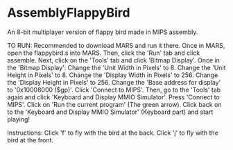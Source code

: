 # AssemblyFlappyBird
An 8-bit multiplayer version of flappy bird made in MIPS assembly.

TO RUN:
Recommended to download MARS and run it there.
Once in MARS, open the flappybird.s into MARS.
Then, click the 'Run' tab and click assemble.
Next, click on the 'Tools' tab and click 'Bitmap Display'.
Once in the 'Bitmap Display':
  Change the 'Unit Width in Pixels' to 8.
  Change the 'Unit Height in Pixels' to 8.
  Change the 'Display Width in Pixels' to 256.
  Change the 'Display Height in Pixels' to 256.
  Change the 'Base address for display' to '0x10008000 ($gp)'.
  Click 'Connect to MIPS'.
Then, go to the 'Tools' tab again and click 'Keyboard and Display MMIO Simulator'. Press 'Connect to MIPS'.
Click on 'Run the current program' (The green arrow).
Click back on to the 'Keyboard and Display MMIO Simulator' (Keyboard part) and start playing!

Instructions:
Click 'f' to fly with the bird at the back.
Click 'j' to fly with the bird at the front.
